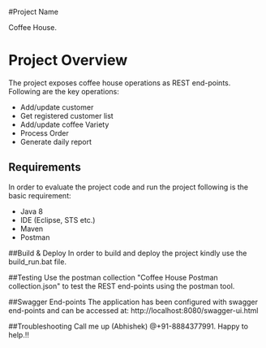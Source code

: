 #Project Name

Coffee House.


# Project Overview 

The project exposes coffee house operations as REST end-points. Following are the key operations:

 - Add/update customer
 - Get registered customer list
 - Add/update coffee Variety 
 - Process Order
 - Generate daily report

## Requirements

In order to evaluate the project code and run the project following is the basic requirement:

 - Java 8
 - IDE (Eclipse, STS etc.)
 - Maven
 - Postman
 
##Build & Deploy
In order to build and deploy the project kindly use the build_run.bat file.

##Testing
Use the postman collection "Coffee House Postman collection.json" to test the REST end-points using the postman tool.

##Swagger End-points
The application has been configured with swagger end-points and can be accessed at:
http://localhost:8080/swagger-ui.html

##Troubleshooting
Call me up (Abhishek) @+91-8884377991. Happy to help.!!

